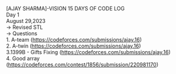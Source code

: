 [AJAY SHARMA]-VISION 15 DAYS OF CODE LOG
<br>
Day 1
<br>
   August 29,2023
   <br>
   -> Revised STL
   <br>
   -> Questions
   <br>
     1. A-team (https://codeforces.com/submissions/ajay.16)
     <br>
     2. A-twin (https://codeforces.com/submissions/ajay.16)
     <br>
     3.1399B - Gifts Fixing (https://codeforces.com/submissions/ajay.16)
     <br>
     4. Good array (https://codeforces.com/contest/1856/submission/220981170)
